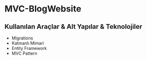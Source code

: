 # MVC-BlogWebsite
## Kullanılan Araçlar & Alt Yapılar & Teknolojiler
- Migrations
- Katmanlı Mimari
- Entity Framework
- MVC Pattern
